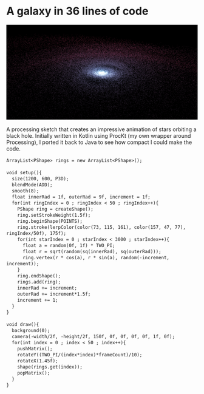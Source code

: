 <!--- -convert_none -background #666666 -->
# A galaxy in 36 lines of code

![Stars orbiting a black hole](screenshot.png)

A processing sketch that creates an impressive animation of stars orbiting a black hole. Initially written in Kotlin using ProcKt (my own wrapper around Processing), I ported it back to Java to see how compact I could make the code.

```
ArrayList<PShape> rings = new ArrayList<PShape>();

void setup(){
  size(1200, 600, P3D);
  blendMode(ADD);
  smooth(8);  
  float innerRad = 1f, outerRad = 9f, increment = 1f;
  for(int ringIndex = 0 ; ringIndex < 50 ; ringIndex++){
    PShape ring = createShape();
    ring.setStrokeWeight(1.5f);
    ring.beginShape(POINTS);
    ring.stroke(lerpColor(color(73, 115, 161), color(157, 47, 77), ringIndex/50f), 175f);
    for(int starIndex = 0 ; starIndex < 3000 ; starIndex++){
      float a = random(0f, 1f) * TWO_PI;
      float r = sqrt(random(sq(innerRad), sq(outerRad)));
      ring.vertex(r * cos(a), r * sin(a), random(-increment, increment));
    }
    ring.endShape();
    rings.add(ring);
    innerRad += increment;
    outerRad += increment*1.5f;
    increment += 1;
  }
}

void draw(){ 
  background(0);
  camera(-width/2f, -height/2f, 150f, 0f, 0f, 0f, 0f, 1f, 0f);
  for(int index = 0 ; index < 50 ; index++){
    pushMatrix();
    rotateY((TWO_PI/(index*index)*frameCount)/10);
    rotateX(1.45f);
    shape(rings.get(index));
    popMatrix();
  }
}
```
